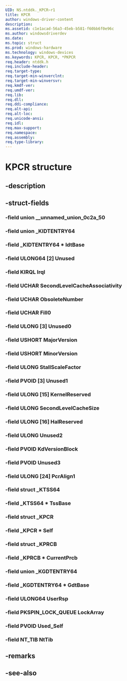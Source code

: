 ```yaml
---
UID: NS.ntddk._KPCR~r1
title: KPCR
author: windows-driver-content
description: 
ms.assetid: c1e1acad-56a3-45eb-b581-f60bb6f0e96c
ms.author: windowsdriverdev
ms.date: 
ms.topic: struct
ms.prod: windows-hardware
ms.technology: windows-devices
ms.keywords: KPCR, KPCR, *PKPCR
req.header: ntddk.h
req.include-header:
req.target-type:
req.target-min-winverclnt:
req.target-min-winversvr:
req.kmdf-ver:
req.umdf-ver:
req.lib:
req.dll:
req.ddi-compliance:
req.alt-api:
req.alt-loc:
req.unicode-ansi:
req.idl:
req.max-support:
req.namespace:
req.assembly:
req.type-library:
---
```


# KPCR structure

## -description



## -struct-fields

### -field union __unnamed_union_0c2a_50			
 	
### -field union _KIDTENTRY64			
 	
### -field _KIDTENTRY64 * IdtBase			
 	
### -field ULONG64 [2] Unused			
 	
### -field KIRQL Irql			
 	
### -field UCHAR SecondLevelCacheAssociativity			
 	
### -field UCHAR ObsoleteNumber			
 	
### -field UCHAR Fill0			
 	
### -field ULONG [3] Unused0			
 	
### -field USHORT MajorVersion			
 	
### -field USHORT MinorVersion			
 	
### -field ULONG StallScaleFactor			
 	
### -field PVOID [3] Unused1			
 	
### -field ULONG [15] KernelReserved			
 	
### -field ULONG SecondLevelCacheSize			
 	
### -field ULONG [16] HalReserved			
 	
### -field ULONG Unused2			
 	
### -field PVOID KdVersionBlock			
 	
### -field PVOID Unused3			
 	
### -field ULONG [24] PcrAlign1			
 	
### -field struct _KTSS64			
 	
### -field _KTSS64 * TssBase			
 	
### -field struct _KPCR			
 	
### -field _KPCR * Self			
 	
### -field struct _KPRCB			
 	
### -field _KPRCB * CurrentPrcb			
 	
### -field union _KGDTENTRY64			
 	
### -field _KGDTENTRY64 * GdtBase			
 	
### -field ULONG64 UserRsp			
 	
### -field PKSPIN_LOCK_QUEUE LockArray			
 	
### -field PVOID Used_Self			
 	
### -field NT_TIB NtTib			
 	
## -remarks

## -see-also